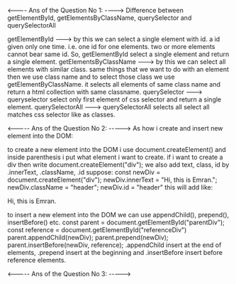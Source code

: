 <---- Ans of the Question No 1: ---->
Difference between getElementById, getElementsByClassName, querySelector and querySelectorAll

getElementById ---> by this we can select a single element with id. a id given only one time. i.e. one id for one elements. two or more elements cannot bear same id. So, getElementById select a single element and return a single element. 
getElementsByClassName ---> by this we can select all elements with similar class. same things that we want to do with an element then we use class name and to select those class we use getElementByClassName. it selects all elements of same class name and return a html collection with same classname.
querySelector ---> queryselector select only first element of css selector and return a single element. 
querySelectorAll ---> querySelectorAll selects all select all matches css selector like as classes. 




<----- Ans of the Question No 2: ----->
As how i create and insert new element into the DOM: 

to create a new element into the DOM i use document.createElement() and inside parenthesis i put what element i want to create. if i want to create a div then write document.createElement("div");
we also add text, class, id by .innerText, .className, .id
suppose: 
const newDiv = document.createElement("div");
newDiv.innerText = "Hi, this is Emran.";
newDiv.className = "header";
newDiv.id = "header"
this will add like: 
<div class="header" id="header">
  Hi, this is Emran.
</div>

to insert a new element into the DOM we can use appendChild(), prepend(), insertBefore() etc. 
const parent = document.getElementById("parentDiv");
const reference = document.getElementById("referenceDiv")
parent.appendChild(newDiv); 
parent.prepend(newDiv);
parent.insertBefore(newDiv, reference);
.appendChild insert at the end of elements, .prepend insert at the beginning and .insertBefore insert before reference elements. 



<----- Ans of the Question No 3: ----->

